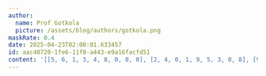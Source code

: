 ```yaml
---
author:
  name: Prof Gotkola
  picture: /assets/blog/authors/gotkola.png
maskRate: 0.4
date: 2025-04-23T02:00:01.633457
id: aac48720-1fe6-11f0-a443-e9a16facfd51
content: '[[5, 6, 1, 3, 4, 8, 0, 0, 0], [2, 4, 0, 1, 9, 5, 3, 0, 8], [9, 0, 8, 2, 6, 7, 4, 0, 0], [4, 2, 9, 0, 5, 0, 0, 7, 0], [0, 5, 3, 4, 0, 1, 6, 0, 0], [8, 0, 0, 7, 3, 9, 2, 0, 4], [0, 9, 0, 6, 8, 0, 5, 0, 0], [0, 8, 0, 0, 7, 2, 9, 3, 1], [0, 7, 0, 9, 1, 4, 0, 0, 0]]'
---
```

